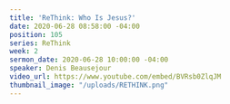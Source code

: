 ```yaml
---
title: 'ReThink: Who Is Jesus?'
date: 2020-06-28 08:58:00 -04:00
position: 105
series: ReThink
week: 2
sermon_date: 2020-06-28 10:00:00 -04:00
speaker: Denis Beausejour
video_url: https://www.youtube.com/embed/BVRsb0ZlqJM
thumbnail_image: "/uploads/RETHINK.png"
---
```


